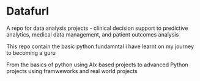 # Datafurl
 A repo for data analysis projects -  clinical decision support to predictive analytics, medical data management, and patient outcomes analysis

This repo contain the basic python fundamntal i have learnt on my journey to becoming a guru

From the basics of python using Alx based projects to advanced Python projects using framweworks and real world projects